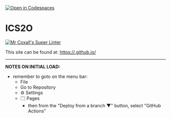 [![Open in Codespaces](https://classroom.github.com/assets/launch-codespace-2972f46106e565e64193e422d61a12cf1da4916b45550586e14ef0a7c637dd04.svg)](https://classroom.github.com/open-in-codespaces?assignment_repo_id=18269397)
# ICS2O

[![Mr Coxall's Super Linter](https://github.com/MTHS-ICD2O-1-2024/ICD2O-Unit-1-03-gabriela-alferez)](https://github.com/<OWNER>/<REPOSITORY>/actions)


This site can be found at: [https://<MTHS-ICD2O-1-2024>.github.io/<ICD2O-Unit-1-03-gabriela-alferez>](https://<OWNER>.github.io/<REPOSITORY>)

---

**NOTES ON INITIAL LOAD:**
- remember to goto on the menu bar:
  - File
  - Go to Repository
  - ⚙ Settings
  - 🗔 Pages
    - then from the "Deploy from a branch ▼" button, select "GitHub Actions"
